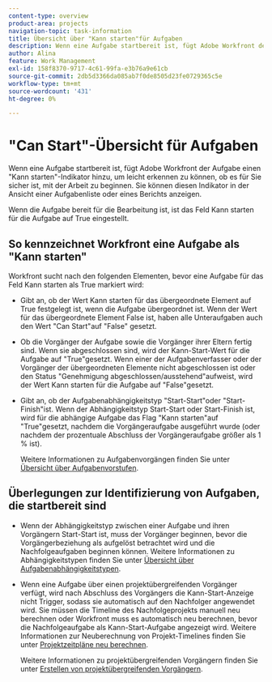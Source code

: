 ```yaml
---
content-type: overview
product-area: projects
navigation-topic: task-information
title: Übersicht über "Kann starten"für Aufgaben
description: Wenn eine Aufgabe startbereit ist, fügt Adobe Workfront der Aufgabe einen "Kann starten"-Indikator hinzu, um leicht erkennen zu können, ob es für Sie sicher ist, mit der Arbeit zu beginnen. Sie können diesen Indikator in der Ansicht einer Aufgabenliste oder eines Berichts anzeigen.
author: Alina
feature: Work Management
exl-id: 158f8370-9717-4c61-99fa-e3b76a9e61cb
source-git-commit: 2db5d3366da085ab7f0de8505d23fe0729365c5e
workflow-type: tm+mt
source-wordcount: '431'
ht-degree: 0%

---
```


# &quot;Can Start&quot;-Übersicht für Aufgaben

Wenn eine Aufgabe startbereit ist, fügt Adobe Workfront der Aufgabe einen &quot;Kann starten&quot;-Indikator hinzu, um leicht erkennen zu können, ob es für Sie sicher ist, mit der Arbeit zu beginnen. Sie können diesen Indikator in der Ansicht einer Aufgabenliste oder eines Berichts anzeigen.

Wenn die Aufgabe bereit für die Bearbeitung ist, ist das Feld Kann starten für die Aufgabe auf True eingestellt.

## So kennzeichnet Workfront eine Aufgabe als &quot;Kann starten&quot;

Workfront sucht nach den folgenden Elementen, bevor eine Aufgabe für das Feld Kann starten als True markiert wird:

* Gibt an, ob der Wert Kann starten für das übergeordnete Element auf True festgelegt ist, wenn die Aufgabe übergeordnet ist. Wenn der Wert für das übergeordnete Element False ist, haben alle Unteraufgaben auch den Wert &quot;Can Start&quot;auf &quot;False&quot; gesetzt.
* Ob die Vorgänger der Aufgabe sowie die Vorgänger ihrer Eltern fertig sind. Wenn sie abgeschlossen sind, wird der Kann-Start-Wert für die Aufgabe auf &quot;True&quot;gesetzt. Wenn einer der Aufgabenverfasser oder der Vorgänger der übergeordneten Elemente nicht abgeschlossen ist oder den Status &quot;Genehmigung abgeschlossen/ausstehend&quot;aufweist, wird der Wert Kann starten für die Aufgabe auf &quot;False&quot;gesetzt.
* Gibt an, ob der Aufgabenabhängigkeitstyp &quot;Start-Start&quot;oder &quot;Start-Finish&quot;ist. Wenn der Abhängigkeitstyp Start-Start oder Start-Finish ist, wird für die abhängige Aufgabe das Flag &quot;Kann starten&quot;auf &quot;True&quot;gesetzt, nachdem die Vorgängeraufgabe ausgeführt wurde (oder nachdem der prozentuale Abschluss der Vorgängeraufgabe größer als 1 % ist).

  Weitere Informationen zu Aufgabenvorgängen finden Sie unter [Übersicht über Aufgabenvorstufen](../../../manage-work/tasks/use-prdcssrs/predecessors-overview.md).

## Überlegungen zur Identifizierung von Aufgaben, die startbereit sind

* Wenn der Abhängigkeitstyp zwischen einer Aufgabe und ihren Vorgängern Start-Start ist, muss der Vorgänger beginnen, bevor die Vorgängerbeziehung als aufgelöst betrachtet wird und die Nachfolgeaufgaben beginnen können. Weitere Informationen zu Abhängigkeitstypen finden Sie unter [Übersicht über Aufgabenabhängigkeitstypen](../../../manage-work/tasks/use-prdcssrs/task-dependency-types.md).
* Wenn eine Aufgabe über einen projektübergreifenden Vorgänger verfügt, wird nach Abschluss des Vorgängers die Kann-Start-Anzeige nicht Trigger, sodass sie automatisch auf den Nachfolger angewendet wird. Sie müssen die Timeline des Nachfolgeprojekts manuell neu berechnen oder Workfront muss es automatisch neu berechnen, bevor die Nachfolgeaufgabe als Kann-Start-Aufgabe angezeigt wird. Weitere Informationen zur Neuberechnung von Projekt-Timelines finden Sie unter [Projektzeitpläne neu berechnen](../../../manage-work/projects/manage-projects/recalculate-project-timeline.md).

  Weitere Informationen zu projektübergreifenden Vorgängern finden Sie unter [Erstellen von projektübergreifenden Vorgängern](../../../manage-work/tasks/use-prdcssrs/cross-project-predecessors.md).
